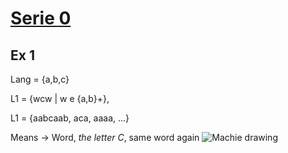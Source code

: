 # [Serie 0](./serie0.pdf)

## Ex 1 
Lang = {a,b,c}

L1 = {wcw | w e {a,b}+},

L1 = {aabcaab, aca, aaaa, ...}

Means -> Word, *the letter C*, same word again 
![Machie drawing](./serie0_ex1_machine.png)